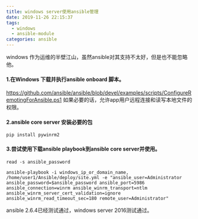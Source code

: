```yaml
---
title: windows server使用ansible管理
date: 2019-11-26 22:15:37
tags: 
  - windows
  - ansible-module
categories: ansible
---
```


windows 作为运维的半壁江山，虽然ansible对其支持不太好，但是也不能忽略他。
<!--more-->

#### 1.在Windows 下载并执行ansible onboard 脚本。

https://github.com/ansible/ansible/blob/devel/examples/scripts/ConfigureRemotingForAnsible.ps1
如果必要的话，允许app用户远程连接和读写本地文件的权限。

#### 2.ansible core server 安装必要的包

```shell
pip install pywinrm2
```
#### 3.尝试使用下载ansible playbook到ansible core server并使用。

```shell
read -s ansible_password
```

```shell
ansible-playbook -i windows_ip_or_domain_name, /home/user1/Ansible/deploy/site.yml -e "ansible_user=Administrator ansible_password=$ansible_password ansible_port=5986 ansible_connection=winrm ansible_winrm_transport=ntlm ansible_winrm_server_cert_validation=ignore ansible_winrm_read_timeout_sec=180 remote_user=Administrator"

```

ansible 2.6.4已经测试通过，windows server 2016测试通过。